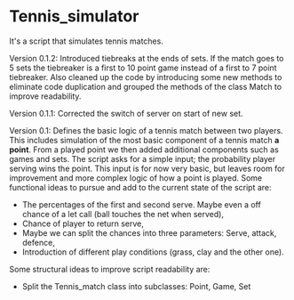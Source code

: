 # Tennis_simulator
It's a script that simulates tennis matches.

Version 0.1.2: Introduced tiebreaks at the ends of sets. If the match goes to 5 sets the tiebreaker is a first to 10 point game instead of a first to 7 point tiebreaker. Also cleaned up the code by introducing some new methods to eliminate code duplication and grouped the methods of the class Match to improve readability.

Version 0.1.1: Corrected the switch of server on start of new set.

Version 0.1: Defines the basic logic of a tennis match between two players. This includes simulation of the most basic component of a tennis match **a point**. From a played point we then added additional components such as games and sets. The script asks for a simple input; the probability player serving wins the point. This input is for now very basic, but leaves room for improvement and more complex logic of how a point is played. 
Some functional ideas to pursue and add to the current state of the script are: 
 - The percentages of the first and second serve. Maybe even a off chance of a let call (ball touches the net when served),
 - Chance of player to return serve,
 - Maybe we can split the chances into three parameters: Serve, attack, defence,
 - Introduction of different play conditions (grass, clay and the other one).

Some structural ideas to improve script readability are:
 - Split the Tennis_match class into subclasses: Point, Game, Set
